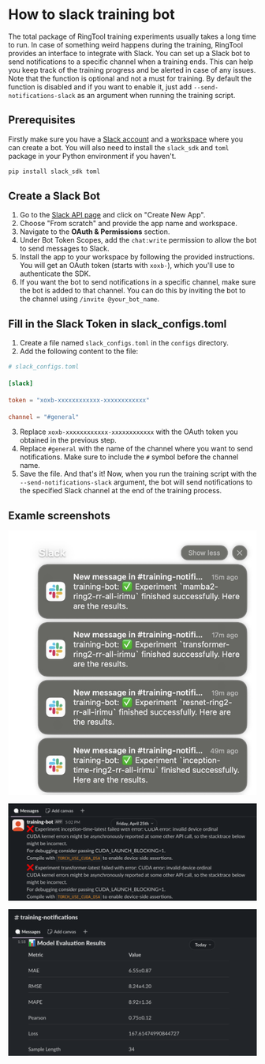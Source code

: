 # How to slack training bot
The total package of RingTool training experiments usually takes a long time to run. In case of something weird happens during the training, RingTool provides an interface to integrate with Slack. You can set up a Slack bot to send notifications to a specific channel when a training ends. This can help you keep track of the training progress and be alerted in case of any issues. Note that the function is optional and not a must for training. By default the function is disabled and if you want to enable it, just add `--send-notifications-slack` as an argument when running the training script.


## Prerequisites
Firstly make sure you have a [Slack account](https://slack.com/help/articles/218080037-Getting-started-for-new-Slack-users) and a [workspace](https://slack.com/help/articles/206845317-Create-a-Slack-workspace) where you can create a bot. You will also need to install the `slack_sdk` and `toml` package in your Python environment if you haven't.
```sh
pip install slack_sdk toml
```

## Create a Slack Bot
1. Go to the [Slack API page](https://api.slack.com/apps) and click on "Create New App".
2. Choose "From scratch" and provide the app name and workspace.
3. Navigate to the **OAuth & Permissions** section.
4. Under Bot Token Scopes, add the `chat:write` permission to allow the bot to send messages to Slack.
5. Install the app to your workspace by following the provided instructions. You will get an OAuth token (starts with `xoxb-`), which you'll use to authenticate the SDK.
6. If you want the bot to send notifications in a specific channel, make sure the bot is added to that channel. You can do this by inviting the bot to the channel using `/invite @your_bot_name`.

## Fill in the Slack Token in slack_configs.toml
1. Create a file named `slack_configs.toml` in the `configs` directory.
2. Add the following content to the file:
```toml
# slack_configs.toml

[slack]

token = "xoxb-xxxxxxxxxxxx-xxxxxxxxxxxx"

channel = "#general"
```
3. Replace `xoxb-xxxxxxxxxxxx-xxxxxxxxxxxx` with the OAuth token you obtained in the previous step.
4. Replace `#general` with the name of the channel where you want to send notifications. Make sure to include the `#` symbol before the channel name.
5. Save the file.
And that's it! Now, when you run the training script with the `--send-notifications-slack` argument, the bot will send notifications to the specified Slack channel at the end of the training process.

## Examle screenshots
![Success Slack Notifications](screenshots/example-success.jpg)

![Failure Slack Notifications](screenshots/example-failure.png)

![Success Slack Message](screenshots/example-visualization.png)
